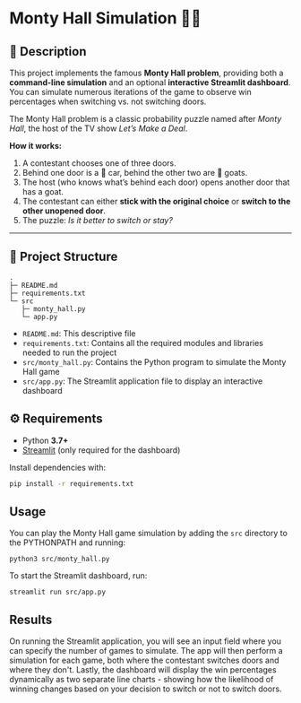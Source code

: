 # Monty Hall Simulation 🎲🚪

## 📌 Description

This project implements the famous **Monty Hall problem**, providing both a **command-line simulation** and an optional **interactive Streamlit dashboard**.  
You can simulate numerous iterations of the game to observe win percentages when switching vs. not switching doors.

The Monty Hall problem is a classic probability puzzle named after *Monty Hall*, the host of the TV show *Let’s Make a Deal*.  

**How it works:**
1. A contestant chooses one of three doors.
2. Behind one door is a 🚗 car, behind the other two are 🐐 goats.
3. The host (who knows what’s behind each door) opens another door that has a goat.
4. The contestant can either **stick with the original choice** or **switch to the other unopened door**.
5. The puzzle: *Is it better to switch or stay?*

---

## 📂 Project Structure
```
.
├─ README.md
├─ requirements.txt
└─ src
   ├─ monty_hall.py
   └─ app.py
```
- `README.md`: This descriptive file
- `requirements.txt`: Contains all the required modules and libraries needed to run the project
- `src/monty_hall.py`: Contains the Python program to simulate the Monty Hall game
- `src/app.py`: The Streamlit application file to display an interactive dashboard

## ⚙️ Requirements

- Python **3.7+**
- [Streamlit](https://streamlit.io/) (only required for the dashboard)

Install dependencies with:

```bash
pip install -r requirements.txt
```

## Usage

You can play the Monty Hall game simulation by adding the `src` directory to the PYTHONPATH and running:

`python3 src/monty_hall.py`

To start the Streamlit dashboard, run: 

`streamlit run src/app.py`

## Results

On running the Streamlit application, you will see an input field where you can specify the number of games to simulate. The app will then perform a simulation for each game, both where the contestant switches doors and where they don't. Lastly, the dashboard will display the win percentages dynamically as two separate line charts - showing how the likelihood of winning changes based on your decision to switch or not to switch doors.
